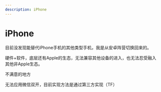 ```yaml
---
description: iPhone
---
```


# iPhone

目前没发现能替代iPhone手机的其他类型手机，我是从安卓阵营切换回来的。

硬件+软件，底层还有Apple的生态，无法兼容其他设备的进入，也无法忍受融入其他非Apple生态。

不满意的地方

无法应用微信双开，目前实现方法是通过第三方实现（TF）
